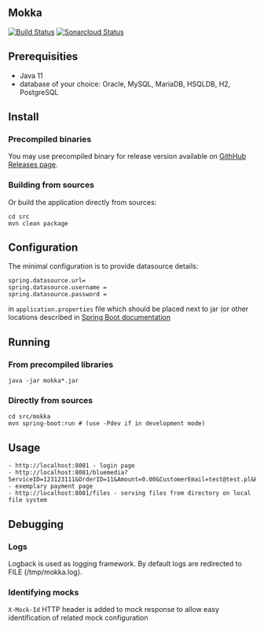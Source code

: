 Mokka
---
[![Build Status](https://travis-ci.com/hycomsa/mokka.svg?branch=master)](https://travis-ci.com/hycomsa/mokka)
[![Sonarcloud Status](https://sonarcloud.io/api/project_badges/measure?project=pl.hycom.mokka%3Amokka-parent&metric=alert_status)](https://sonarcloud.io/dashboard?id=pl.hycom.mokka%3Amokka-parent)

## Prerequisities
* Java 11
* database of your choice: Oracle, MySQL, MariaDB, HSQLDB, H2, PostgreSQL

## Install
### Precompiled binaries
You may use precompiled binary for release version available on [GithHub Releases page](https://github.com/hycomsa/mokka/releases).
### Building from sources
Or build the application directly from sources:
```
cd src
mvn clean package
```
## Configuration
The minimal configuration is to provide datasource details:
```
spring.datasource.url=
spring.datasource.username = 
spring.datasource.password = 
```
in `application.properties` file which should be placed next to jar (or other locations described in [Spring Boot documentation](https://docs.spring.io/spring-boot/docs/current/reference/html/spring-boot-features.html#boot-features-external-config)

## Running
### From precompiled libraries 
```
java -jar mokka*.jar
```

### Directly from sources
```
cd src/mokka
mvn spring-boot:run # (use -Pdev if in development mode)
```

## Usage
```
- http://localhost:8081 - login page
- http://localhost:8081/bluemedia?ServiceID=123123111&OrderID=11&Amount=0.00&CustomerEmail=test@test.pl&Hash=b05bc1f89b61d68b57eacf83d28f79b6f9dc7e9b20e77b0d3f676475721f7 - exemplary payment page
- http://localhost:8081/files - serving files from directory on local file system
```

## Debugging
### Logs
Logback is used as logging framework. By default logs are redirected to FILE (/tmp/mokka.log).
### Identifying mocks
`X-Mock-Id` HTTP header is added to mock response to allow easy identification of related mock configuration
